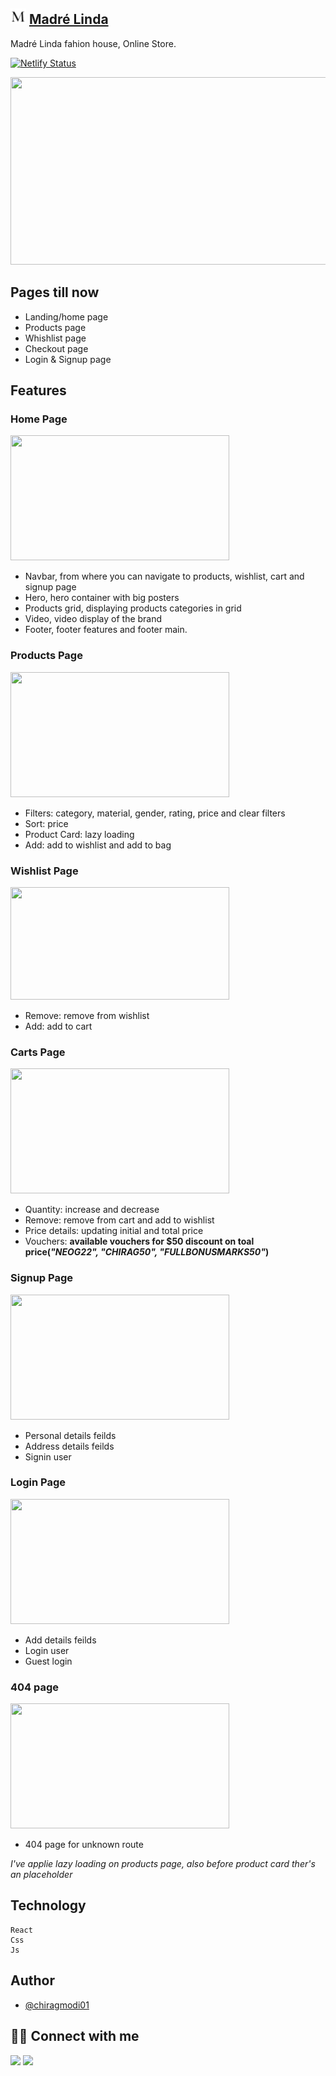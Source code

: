 ## <img src="/public/assets/favicon.png" width="25" height="25" /> [Madré Linda](https://madrelinda.netlify.app/)

Madré Linda fahion house, Online Store.

[![Netlify Status](https://api.netlify.com/api/v1/badges/b3a32c1a-b15d-4f15-8412-9df56267bfec/deploy-status)](https://app.netlify.com/sites/madrelinda/deploys)


<img src="https://user-images.githubusercontent.com/75688193/162261430-3b37219a-b282-47d8-ab73-b7c117d322eb.png" width="520" height="300" />



## Pages till now

- Landing/home page
- Products page 
- Whishlist page
- Checkout page
- Login & Signup page


## Features

### Home Page
  <img src="https://user-images.githubusercontent.com/75688193/162264460-b9c7659c-54c7-4028-b8a8-f3dfe45cedde.png" width="350" height="200" />

- Navbar, from where you can navigate to products, wishlist, cart and signup page 
- Hero, hero container with big posters
- Products grid, displaying products categories in grid
- Video, video display of the brand
- Footer, footer features and footer main.


### Products Page
  <img src="https://user-images.githubusercontent.com/75688193/162265205-66c2946a-8734-43e2-b31f-d9c99ed25f8d.png" width="350" height="200" />
  
- Filters: category, material, gender, rating, price and clear filters
- Sort: price
- Product Card: lazy loading
- Add: add to wishlist and add to bag


### Wishlist Page
  <img src="https://user-images.githubusercontent.com/75688193/162265344-4541cd99-c4d0-41b4-978f-910a5e32ef5e.png" width="350" height="180" />
  
- Remove: remove from wishlist
- Add: add to cart


### Carts Page
  <img src="https://user-images.githubusercontent.com/75688193/162265583-2c8216e6-8524-48a2-b094-66929f6ab476.png" width="350" height="200" />
  
- Quantity: increase and decrease
- Remove: remove from cart and add to wishlist
- Price details: updating initial and total price
- Vouchers: **available vouchers for $50 discount on toal price(_"NEOG22", "CHIRAG50", "FULLBONUSMARKS50"_)**


### Signup Page
  <img src="https://user-images.githubusercontent.com/75688193/162265776-ffd7211a-9392-4939-b2ed-f4ff3c6954ca.png" width="350" height="200" />

- Personal details feilds
- Address details feilds
- Signin user


### Login Page
  <img src="https://user-images.githubusercontent.com/75688193/162265919-730d77c7-d14c-4e36-9789-1173fab2de7c.png" width="350" height="200" />
  
- Add details feilds
- Login user
- Guest login


### 404 page
<img src="https://user-images.githubusercontent.com/75688193/162266096-d6b87c37-3a2d-4342-aff8-c8af62d6908c.png" width="350" height="200" />

- 404 page for unknown route  




_I've applie lazy loading on products page, also before product card ther's an placeholder_


## Technology
    React
    Css
    Js



## Author

- [@chiragmodi01](https://github.com/Chiragmodi01)


## 👨‍💻 Connect with me

<a href="https://twitter.com/ChiragM2020"><img src="https://img.shields.io/badge/Twitter-1DA1F2?style=for-the-badge&logo=twitter&logoColor=white"/></a>
<a href="https://www.linkedin.com/in/chirag-modi-582655202/"><img src="https://img.shields.io/badge/LinkedIn-0077B5?style=for-the-badge&logo=linkedin&logoColor=white"/></a>
